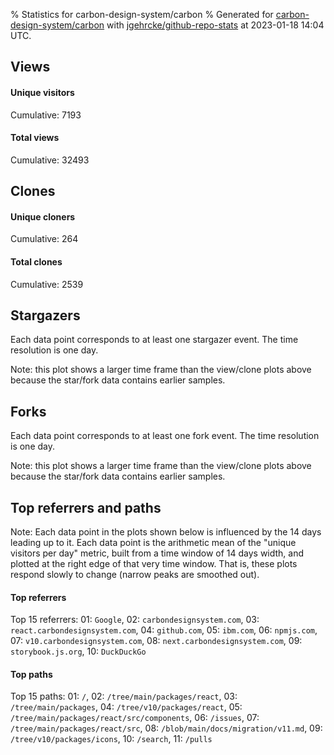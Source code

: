 % Statistics for carbon-design-system/carbon
% Generated for [carbon-design-system/carbon](https://github.com/carbon-design-system/carbon) with [jgehrcke/github-repo-stats](https://github.com/jgehrcke/github-repo-stats) at 2023-01-18 14:04 UTC.


## Views

#### Unique visitors
<div id="chart_views_unique" class="full-width-chart"></div>

Cumulative: 7193

#### Total views
<div id="chart_views_total" class="full-width-chart"></div>

Cumulative: 32493

<div class="pagebreak-for-print"> </div>

## Clones

#### Unique cloners
<div id="chart_clones_unique" class="full-width-chart"></div>

Cumulative: 264

#### Total clones
<div id="chart_clones_total" class="full-width-chart"></div>

Cumulative: 2539



<div class="pagebreak-for-print"> </div>



## Stargazers

Each data point corresponds to at least one stargazer event.
The time resolution is one day.

<div id="chart_stargazers" class="full-width-chart"></div>


Note: this plot shows a larger time frame than the view/clone plots above because the star/fork data contains earlier samples.



## Forks

Each data point corresponds to at least one fork event.
The time resolution is one day.

<div id="chart_forks" class="full-width-chart"></div>


Note: this plot shows a larger time frame than the view/clone plots above because the star/fork data contains earlier samples.



<div class="pagebreak-for-print"> </div>



## Top referrers and paths


Note: Each data point in the plots shown below is influenced by the 14 days
leading up to it. Each data point is the arithmetic mean of the "unique
visitors per day" metric, built from a time window of 14 days width, and
plotted at the right edge of that very time window. That is, these plots
respond slowly to change (narrow peaks are smoothed out).




#### Top referrers


<div id="chart_referrers_top_n_alltime" class="full-width-chart"></div>

Top 15 referrers: 01: `Google`, 02: `carbondesignsystem.com`, 03: `react.carbondesignsystem.com`, 04: `github.com`, 05: `ibm.com`, 06: `npmjs.com`, 07: `v10.carbondesignsystem.com`, 08: `next.carbondesignsystem.com`, 09: `storybook.js.org`, 10: `DuckDuckGo`





#### Top paths


<div id="chart_paths_top_n_alltime" class="full-width-chart"></div>

Top 15 paths: 01: `/`, 02: `/tree/main/packages/react`, 03: `/tree/main/packages`, 04: `/tree/v10/packages/react`, 05: `/tree/main/packages/react/src/components`, 06: `/issues`, 07: `/tree/main/packages/react/src`, 08: `/blob/main/docs/migration/v11.md`, 09: `/tree/v10/packages/icons`, 10: `/search`, 11: `/pulls`


<script type="text/javascript">
    vegaEmbed('#chart_views_unique', {"$schema": "https://vega.github.io/schema/vega-lite/v4.17.0.json", "config": {"arc": {"fill": "#1b1e23"}, "area": {"fill": "#1b1e23"}, "axisBottom": {"domainColor": "#a9b4c4", "gridColor": "#a9b4c4", "labelColor": "#1b1e23", "labelFont": "relative-mono-11-pitch-pro, Menlo, monospace", "tickColor": "#a9b4c4", "titleColor": "#1b1e23", "titleFont": "relative-mono-11-pitch-pro, Menlo, monospace"}, "axisLeft": {"domainColor": "#a9b4c4", "gridColor": "#a9b4c4", "labelColor": "#1b1e23", "labelFont": "relative-mono-11-pitch-pro, Menlo, monospace", "tickColor": "#a9b4c4", "titleColor": "#1b1e23", "titleFont": "relative-mono-11-pitch-pro, Menlo, monospace"}, "axisX": {"grid": false}, "axisY": {"grid": false, "labelBound": true}, "background": "#FFFFFF", "group": {"fill": "#FFFFFF"}, "header": {"fontWeight": 400, "labelFont": "relative-mono-11-pitch-pro, Menlo, monospace", "titleFont": "relative-mono-11-pitch-pro, Menlo, monospace"}, "legend": {"labelFont": "relative-mono-11-pitch-pro, Menlo, monospace", "symbolSize": 200, "symbolType": "circle", "titleFont": "relative-mono-11-pitch-pro, Menlo, monospace"}, "line": {"color": "#1b1e23", "stroke": "#1b1e23"}, "path": {"stroke": "#1b1e23"}, "point": {"color": "#1b1e23", "cursor": "pointer", "filled": true, "size": 20}, "range": {"category": ["#85a2f7", "#ea9755", "#7eb36a", "#f07071", "#bc85d9", "#e587b6", "#a9b4c4", "#d4c05e", "#64b9c4"]}, "style": {"bar": {"fill": "#1b1e23"}, "text": {"font": "relative-mono-11-pitch-pro, Menlo, monospace", "fontWeight": 400}}, "symbol": {"shape": "circle"}, "title": {"anchor": "start", "font": "relative-mono-11-pitch-pro, Menlo, monospace", "fontWeight": 400}, "trail": {"color": "#1b1e23", "stroke": "#1b1e23"}, "view": {"stroke": null}}, "data": {"name": "data-702241e573afe464e45b95d010df8ba0"}, "datasets": {"data-702241e573afe464e45b95d010df8ba0": [{"time": "2023-01-03T00:00:00+00:00", "views_total": 1091, "views_unique": 224}, {"time": "2023-01-04T00:00:00+00:00", "views_total": 2646, "views_unique": 541}, {"time": "2023-01-05T00:00:00+00:00", "views_total": 2683, "views_unique": 609}, {"time": "2023-01-06T00:00:00+00:00", "views_total": 2233, "views_unique": 481}, {"time": "2023-01-07T00:00:00+00:00", "views_total": 683, "views_unique": 163}, {"time": "2023-01-08T00:00:00+00:00", "views_total": 548, "views_unique": 137}, {"time": "2023-01-09T00:00:00+00:00", "views_total": 2855, "views_unique": 676}, {"time": "2023-01-10T00:00:00+00:00", "views_total": 3005, "views_unique": 694}, {"time": "2023-01-11T00:00:00+00:00", "views_total": 3182, "views_unique": 717}, {"time": "2023-01-12T00:00:00+00:00", "views_total": 2839, "views_unique": 639}, {"time": "2023-01-13T00:00:00+00:00", "views_total": 2456, "views_unique": 481}, {"time": "2023-01-14T00:00:00+00:00", "views_total": 842, "views_unique": 170}, {"time": "2023-01-15T00:00:00+00:00", "views_total": 696, "views_unique": 159}, {"time": "2023-01-16T00:00:00+00:00", "views_total": 2352, "views_unique": 536}, {"time": "2023-01-17T00:00:00+00:00", "views_total": 3147, "views_unique": 626}, {"time": "2023-01-18T00:00:00+00:00", "views_total": 1235, "views_unique": 340}]}, "encoding": {"tooltip": [{"field": "views_unique", "format": ".1f", "title": "views (u)", "type": "quantitative"}, {"field": "time", "format": "%B %e, %Y", "title": "date", "type": "temporal"}], "x": {"axis": {"labelAngle": 25}, "field": "time", "scale": {"domain": ["2023-01-03", "2023-01-18"]}, "timeUnit": "yearmonthdate", "title": "date", "type": "temporal"}, "y": {"axis": {"values": [1, 10, 50, 100, 500, 1000, 5000, 10000]}, "field": "views_unique", "scale": {"domain": [0, 788.7], "type": "symlog", "zero": true}, "title": "unique views per day", "type": "quantitative"}}, "height": 200, "mark": {"point": true, "type": "line"}, "padding": 10, "width": "container"}, {"actions": false, "renderer": "svg"}).catch(console.error);
vegaEmbed('#chart_views_total', {"$schema": "https://vega.github.io/schema/vega-lite/v4.17.0.json", "config": {"arc": {"fill": "#1b1e23"}, "area": {"fill": "#1b1e23"}, "axisBottom": {"domainColor": "#a9b4c4", "gridColor": "#a9b4c4", "labelColor": "#1b1e23", "labelFont": "relative-mono-11-pitch-pro, Menlo, monospace", "tickColor": "#a9b4c4", "titleColor": "#1b1e23", "titleFont": "relative-mono-11-pitch-pro, Menlo, monospace"}, "axisLeft": {"domainColor": "#a9b4c4", "gridColor": "#a9b4c4", "labelColor": "#1b1e23", "labelFont": "relative-mono-11-pitch-pro, Menlo, monospace", "tickColor": "#a9b4c4", "titleColor": "#1b1e23", "titleFont": "relative-mono-11-pitch-pro, Menlo, monospace"}, "axisX": {"grid": false}, "axisY": {"grid": false, "labelBound": true}, "background": "#FFFFFF", "group": {"fill": "#FFFFFF"}, "header": {"fontWeight": 400, "labelFont": "relative-mono-11-pitch-pro, Menlo, monospace", "titleFont": "relative-mono-11-pitch-pro, Menlo, monospace"}, "legend": {"labelFont": "relative-mono-11-pitch-pro, Menlo, monospace", "symbolSize": 200, "symbolType": "circle", "titleFont": "relative-mono-11-pitch-pro, Menlo, monospace"}, "line": {"color": "#1b1e23", "stroke": "#1b1e23"}, "path": {"stroke": "#1b1e23"}, "point": {"color": "#1b1e23", "cursor": "pointer", "filled": true, "size": 20}, "range": {"category": ["#85a2f7", "#ea9755", "#7eb36a", "#f07071", "#bc85d9", "#e587b6", "#a9b4c4", "#d4c05e", "#64b9c4"]}, "style": {"bar": {"fill": "#1b1e23"}, "text": {"font": "relative-mono-11-pitch-pro, Menlo, monospace", "fontWeight": 400}}, "symbol": {"shape": "circle"}, "title": {"anchor": "start", "font": "relative-mono-11-pitch-pro, Menlo, monospace", "fontWeight": 400}, "trail": {"color": "#1b1e23", "stroke": "#1b1e23"}, "view": {"stroke": null}}, "data": {"name": "data-702241e573afe464e45b95d010df8ba0"}, "datasets": {"data-702241e573afe464e45b95d010df8ba0": [{"time": "2023-01-03T00:00:00+00:00", "views_total": 1091, "views_unique": 224}, {"time": "2023-01-04T00:00:00+00:00", "views_total": 2646, "views_unique": 541}, {"time": "2023-01-05T00:00:00+00:00", "views_total": 2683, "views_unique": 609}, {"time": "2023-01-06T00:00:00+00:00", "views_total": 2233, "views_unique": 481}, {"time": "2023-01-07T00:00:00+00:00", "views_total": 683, "views_unique": 163}, {"time": "2023-01-08T00:00:00+00:00", "views_total": 548, "views_unique": 137}, {"time": "2023-01-09T00:00:00+00:00", "views_total": 2855, "views_unique": 676}, {"time": "2023-01-10T00:00:00+00:00", "views_total": 3005, "views_unique": 694}, {"time": "2023-01-11T00:00:00+00:00", "views_total": 3182, "views_unique": 717}, {"time": "2023-01-12T00:00:00+00:00", "views_total": 2839, "views_unique": 639}, {"time": "2023-01-13T00:00:00+00:00", "views_total": 2456, "views_unique": 481}, {"time": "2023-01-14T00:00:00+00:00", "views_total": 842, "views_unique": 170}, {"time": "2023-01-15T00:00:00+00:00", "views_total": 696, "views_unique": 159}, {"time": "2023-01-16T00:00:00+00:00", "views_total": 2352, "views_unique": 536}, {"time": "2023-01-17T00:00:00+00:00", "views_total": 3147, "views_unique": 626}, {"time": "2023-01-18T00:00:00+00:00", "views_total": 1235, "views_unique": 340}]}, "encoding": {"tooltip": [{"field": "views_total", "format": ".1f", "title": "views (t)", "type": "quantitative"}, {"field": "time", "format": "%B %e, %Y", "title": "date", "type": "temporal"}], "x": {"axis": {"labelAngle": 25}, "field": "time", "scale": {"domain": ["2023-01-03", "2023-01-18"]}, "timeUnit": "yearmonthdate", "title": "date", "type": "temporal"}, "y": {"axis": {"values": [1, 10, 50, 100, 500, 1000, 5000, 10000]}, "field": "views_total", "scale": {"domain": [0, 3500.2000000000003], "type": "symlog", "zero": true}, "title": "total views per day", "type": "quantitative"}}, "height": 200, "mark": {"point": true, "type": "line"}, "padding": 10, "width": "container"}, {"actions": false, "renderer": "svg"}).catch(console.error);
vegaEmbed('#chart_clones_unique', {"$schema": "https://vega.github.io/schema/vega-lite/v4.17.0.json", "config": {"arc": {"fill": "#1b1e23"}, "area": {"fill": "#1b1e23"}, "axisBottom": {"domainColor": "#a9b4c4", "gridColor": "#a9b4c4", "labelColor": "#1b1e23", "labelFont": "relative-mono-11-pitch-pro, Menlo, monospace", "tickColor": "#a9b4c4", "titleColor": "#1b1e23", "titleFont": "relative-mono-11-pitch-pro, Menlo, monospace"}, "axisLeft": {"domainColor": "#a9b4c4", "gridColor": "#a9b4c4", "labelColor": "#1b1e23", "labelFont": "relative-mono-11-pitch-pro, Menlo, monospace", "tickColor": "#a9b4c4", "titleColor": "#1b1e23", "titleFont": "relative-mono-11-pitch-pro, Menlo, monospace"}, "axisX": {"grid": false}, "axisY": {"grid": false, "labelBound": true}, "background": "#FFFFFF", "group": {"fill": "#FFFFFF"}, "header": {"fontWeight": 400, "labelFont": "relative-mono-11-pitch-pro, Menlo, monospace", "titleFont": "relative-mono-11-pitch-pro, Menlo, monospace"}, "legend": {"labelFont": "relative-mono-11-pitch-pro, Menlo, monospace", "symbolSize": 200, "symbolType": "circle", "titleFont": "relative-mono-11-pitch-pro, Menlo, monospace"}, "line": {"color": "#1b1e23", "stroke": "#1b1e23"}, "path": {"stroke": "#1b1e23"}, "point": {"color": "#1b1e23", "cursor": "pointer", "filled": true, "size": 20}, "range": {"category": ["#85a2f7", "#ea9755", "#7eb36a", "#f07071", "#bc85d9", "#e587b6", "#a9b4c4", "#d4c05e", "#64b9c4"]}, "style": {"bar": {"fill": "#1b1e23"}, "text": {"font": "relative-mono-11-pitch-pro, Menlo, monospace", "fontWeight": 400}}, "symbol": {"shape": "circle"}, "title": {"anchor": "start", "font": "relative-mono-11-pitch-pro, Menlo, monospace", "fontWeight": 400}, "trail": {"color": "#1b1e23", "stroke": "#1b1e23"}, "view": {"stroke": null}}, "data": {"name": "data-960769cb5d57d49c8e0635c6f7af9fa5"}, "datasets": {"data-960769cb5d57d49c8e0635c6f7af9fa5": [{"clones_total": 365, "clones_unique": 17, "time": "2023-01-03T00:00:00+00:00"}, {"clones_total": 277, "clones_unique": 28, "time": "2023-01-04T00:00:00+00:00"}, {"clones_total": 458, "clones_unique": 33, "time": "2023-01-05T00:00:00+00:00"}, {"clones_total": 177, "clones_unique": 22, "time": "2023-01-06T00:00:00+00:00"}, {"clones_total": 10, "clones_unique": 9, "time": "2023-01-07T00:00:00+00:00"}, {"clones_total": 16, "clones_unique": 10, "time": "2023-01-08T00:00:00+00:00"}, {"clones_total": 151, "clones_unique": 18, "time": "2023-01-09T00:00:00+00:00"}, {"clones_total": 291, "clones_unique": 20, "time": "2023-01-10T00:00:00+00:00"}, {"clones_total": 187, "clones_unique": 17, "time": "2023-01-11T00:00:00+00:00"}, {"clones_total": 131, "clones_unique": 20, "time": "2023-01-12T00:00:00+00:00"}, {"clones_total": 211, "clones_unique": 20, "time": "2023-01-13T00:00:00+00:00"}, {"clones_total": 8, "clones_unique": 6, "time": "2023-01-14T00:00:00+00:00"}, {"clones_total": 6, "clones_unique": 6, "time": "2023-01-15T00:00:00+00:00"}, {"clones_total": 58, "clones_unique": 13, "time": "2023-01-16T00:00:00+00:00"}, {"clones_total": 177, "clones_unique": 22, "time": "2023-01-17T00:00:00+00:00"}, {"clones_total": 16, "clones_unique": 3, "time": "2023-01-18T00:00:00+00:00"}]}, "encoding": {"tooltip": [{"field": "clones_unique", "format": ".1f", "title": "clones (u)", "type": "quantitative"}, {"field": "time", "format": "%B %e, %Y", "title": "date", "type": "temporal"}], "x": {"axis": {"labelAngle": 25}, "field": "time", "scale": {"domain": ["2023-01-03", "2023-01-18"]}, "timeUnit": "yearmonthdate", "title": "date", "type": "temporal"}, "y": {"axis": {}, "field": "clones_unique", "scale": {"domain": [0, 36.300000000000004], "type": "linear", "zero": true}, "title": "unique clones per day", "type": "quantitative"}}, "height": 200, "mark": {"point": true, "type": "line"}, "padding": 10, "width": "container"}, {"actions": false, "renderer": "svg"}).catch(console.error);
vegaEmbed('#chart_clones_total', {"$schema": "https://vega.github.io/schema/vega-lite/v4.17.0.json", "config": {"arc": {"fill": "#1b1e23"}, "area": {"fill": "#1b1e23"}, "axisBottom": {"domainColor": "#a9b4c4", "gridColor": "#a9b4c4", "labelColor": "#1b1e23", "labelFont": "relative-mono-11-pitch-pro, Menlo, monospace", "tickColor": "#a9b4c4", "titleColor": "#1b1e23", "titleFont": "relative-mono-11-pitch-pro, Menlo, monospace"}, "axisLeft": {"domainColor": "#a9b4c4", "gridColor": "#a9b4c4", "labelColor": "#1b1e23", "labelFont": "relative-mono-11-pitch-pro, Menlo, monospace", "tickColor": "#a9b4c4", "titleColor": "#1b1e23", "titleFont": "relative-mono-11-pitch-pro, Menlo, monospace"}, "axisX": {"grid": false}, "axisY": {"grid": false, "labelBound": true}, "background": "#FFFFFF", "group": {"fill": "#FFFFFF"}, "header": {"fontWeight": 400, "labelFont": "relative-mono-11-pitch-pro, Menlo, monospace", "titleFont": "relative-mono-11-pitch-pro, Menlo, monospace"}, "legend": {"labelFont": "relative-mono-11-pitch-pro, Menlo, monospace", "symbolSize": 200, "symbolType": "circle", "titleFont": "relative-mono-11-pitch-pro, Menlo, monospace"}, "line": {"color": "#1b1e23", "stroke": "#1b1e23"}, "path": {"stroke": "#1b1e23"}, "point": {"color": "#1b1e23", "cursor": "pointer", "filled": true, "size": 20}, "range": {"category": ["#85a2f7", "#ea9755", "#7eb36a", "#f07071", "#bc85d9", "#e587b6", "#a9b4c4", "#d4c05e", "#64b9c4"]}, "style": {"bar": {"fill": "#1b1e23"}, "text": {"font": "relative-mono-11-pitch-pro, Menlo, monospace", "fontWeight": 400}}, "symbol": {"shape": "circle"}, "title": {"anchor": "start", "font": "relative-mono-11-pitch-pro, Menlo, monospace", "fontWeight": 400}, "trail": {"color": "#1b1e23", "stroke": "#1b1e23"}, "view": {"stroke": null}}, "data": {"name": "data-960769cb5d57d49c8e0635c6f7af9fa5"}, "datasets": {"data-960769cb5d57d49c8e0635c6f7af9fa5": [{"clones_total": 365, "clones_unique": 17, "time": "2023-01-03T00:00:00+00:00"}, {"clones_total": 277, "clones_unique": 28, "time": "2023-01-04T00:00:00+00:00"}, {"clones_total": 458, "clones_unique": 33, "time": "2023-01-05T00:00:00+00:00"}, {"clones_total": 177, "clones_unique": 22, "time": "2023-01-06T00:00:00+00:00"}, {"clones_total": 10, "clones_unique": 9, "time": "2023-01-07T00:00:00+00:00"}, {"clones_total": 16, "clones_unique": 10, "time": "2023-01-08T00:00:00+00:00"}, {"clones_total": 151, "clones_unique": 18, "time": "2023-01-09T00:00:00+00:00"}, {"clones_total": 291, "clones_unique": 20, "time": "2023-01-10T00:00:00+00:00"}, {"clones_total": 187, "clones_unique": 17, "time": "2023-01-11T00:00:00+00:00"}, {"clones_total": 131, "clones_unique": 20, "time": "2023-01-12T00:00:00+00:00"}, {"clones_total": 211, "clones_unique": 20, "time": "2023-01-13T00:00:00+00:00"}, {"clones_total": 8, "clones_unique": 6, "time": "2023-01-14T00:00:00+00:00"}, {"clones_total": 6, "clones_unique": 6, "time": "2023-01-15T00:00:00+00:00"}, {"clones_total": 58, "clones_unique": 13, "time": "2023-01-16T00:00:00+00:00"}, {"clones_total": 177, "clones_unique": 22, "time": "2023-01-17T00:00:00+00:00"}, {"clones_total": 16, "clones_unique": 3, "time": "2023-01-18T00:00:00+00:00"}]}, "encoding": {"tooltip": [{"field": "clones_total", "format": ".1f", "title": "clones (t)", "type": "quantitative"}, {"field": "time", "format": "%B %e, %Y", "title": "date", "type": "temporal"}], "x": {"axis": {"labelAngle": 25}, "field": "time", "scale": {"domain": ["2023-01-03", "2023-01-18"]}, "timeUnit": "yearmonthdate", "title": "date", "type": "temporal"}, "y": {"axis": {"values": [1, 10, 50, 100, 500, 1000, 5000, 10000]}, "field": "clones_total", "scale": {"domain": [0, 503.80000000000007], "type": "symlog", "zero": true}, "title": "total clones per day", "type": "quantitative"}}, "height": 200, "mark": {"point": true, "type": "line"}, "padding": 10, "width": "container"}, {"actions": false, "renderer": "svg"}).catch(console.error);
vegaEmbed('#chart_stargazers', {"$schema": "https://vega.github.io/schema/vega-lite/v4.17.0.json", "config": {"arc": {"fill": "#1b1e23"}, "area": {"fill": "#1b1e23"}, "axisBottom": {"domainColor": "#a9b4c4", "gridColor": "#a9b4c4", "labelColor": "#1b1e23", "labelFont": "relative-mono-11-pitch-pro, Menlo, monospace", "tickColor": "#a9b4c4", "titleColor": "#1b1e23", "titleFont": "relative-mono-11-pitch-pro, Menlo, monospace"}, "axisLeft": {"domainColor": "#a9b4c4", "gridColor": "#a9b4c4", "labelColor": "#1b1e23", "labelFont": "relative-mono-11-pitch-pro, Menlo, monospace", "tickColor": "#a9b4c4", "titleColor": "#1b1e23", "titleFont": "relative-mono-11-pitch-pro, Menlo, monospace"}, "axisX": {"grid": false}, "axisY": {"grid": false}, "background": "#FFFFFF", "group": {"fill": "#FFFFFF"}, "header": {"fontWeight": 400, "labelFont": "relative-mono-11-pitch-pro, Menlo, monospace", "titleFont": "relative-mono-11-pitch-pro, Menlo, monospace"}, "legend": {"labelFont": "relative-mono-11-pitch-pro, Menlo, monospace", "symbolSize": 200, "symbolType": "circle", "titleFont": "relative-mono-11-pitch-pro, Menlo, monospace"}, "line": {"color": "#1b1e23", "stroke": "#1b1e23"}, "path": {"stroke": "#1b1e23"}, "point": {"color": "#1b1e23", "cursor": "pointer", "filled": true, "size": 50}, "range": {"category": ["#85a2f7", "#ea9755", "#7eb36a", "#f07071", "#bc85d9", "#e587b6", "#a9b4c4", "#d4c05e", "#64b9c4"]}, "style": {"bar": {"fill": "#1b1e23"}, "text": {"font": "relative-mono-11-pitch-pro, Menlo, monospace", "fontWeight": 400}}, "symbol": {"shape": "circle"}, "title": {"anchor": "start", "font": "relative-mono-11-pitch-pro, Menlo, monospace", "fontWeight": 400}, "trail": {"color": "#1b1e23", "stroke": "#1b1e23"}, "view": {"stroke": null}}, "data": {"name": "data-dc2fa7cb663fb6142ca52088a404f205"}, "datasets": {"data-dc2fa7cb663fb6142ca52088a404f205": [{"stars_cumulative": 107, "time": "2017-03-13T00:00:00+00:00"}, {"stars_cumulative": 200, "time": "2017-04-03T08:00:00+00:00"}, {"stars_cumulative": 219, "time": "2017-04-24T16:00:00+00:00"}, {"stars_cumulative": 247, "time": "2017-05-16T00:00:00+00:00"}, {"stars_cumulative": 282, "time": "2017-06-06T08:00:00+00:00"}, {"stars_cumulative": 312, "time": "2017-06-27T16:00:00+00:00"}, {"stars_cumulative": 331, "time": "2017-07-19T00:00:00+00:00"}, {"stars_cumulative": 349, "time": "2017-08-09T08:00:00+00:00"}, {"stars_cumulative": 367, "time": "2017-08-30T16:00:00+00:00"}, {"stars_cumulative": 396, "time": "2017-09-21T00:00:00+00:00"}, {"stars_cumulative": 416, "time": "2017-10-12T08:00:00+00:00"}, {"stars_cumulative": 451, "time": "2017-11-02T16:00:00+00:00"}, {"stars_cumulative": 486, "time": "2017-11-24T00:00:00+00:00"}, {"stars_cumulative": 512, "time": "2017-12-15T08:00:00+00:00"}, {"stars_cumulative": 569, "time": "2018-01-05T16:00:00+00:00"}, {"stars_cumulative": 609, "time": "2018-01-27T00:00:00+00:00"}, {"stars_cumulative": 656, "time": "2018-02-17T08:00:00+00:00"}, {"stars_cumulative": 683, "time": "2018-03-10T16:00:00+00:00"}, {"stars_cumulative": 715, "time": "2018-04-01T00:00:00+00:00"}, {"stars_cumulative": 744, "time": "2018-04-22T08:00:00+00:00"}, {"stars_cumulative": 777, "time": "2018-05-13T16:00:00+00:00"}, {"stars_cumulative": 796, "time": "2018-06-04T00:00:00+00:00"}, {"stars_cumulative": 828, "time": "2018-06-25T08:00:00+00:00"}, {"stars_cumulative": 844, "time": "2018-07-16T16:00:00+00:00"}, {"stars_cumulative": 868, "time": "2018-08-07T00:00:00+00:00"}, {"stars_cumulative": 895, "time": "2018-08-28T08:00:00+00:00"}, {"stars_cumulative": 919, "time": "2018-09-18T16:00:00+00:00"}, {"stars_cumulative": 951, "time": "2018-10-10T00:00:00+00:00"}, {"stars_cumulative": 989, "time": "2018-10-31T08:00:00+00:00"}, {"stars_cumulative": 1004, "time": "2018-11-21T16:00:00+00:00"}, {"stars_cumulative": 1030, "time": "2018-12-13T00:00:00+00:00"}, {"stars_cumulative": 1068, "time": "2019-01-03T08:00:00+00:00"}, {"stars_cumulative": 1098, "time": "2019-01-24T16:00:00+00:00"}, {"stars_cumulative": 1153, "time": "2019-02-15T00:00:00+00:00"}, {"stars_cumulative": 1183, "time": "2019-03-08T08:00:00+00:00"}, {"stars_cumulative": 1211, "time": "2019-03-29T16:00:00+00:00"}, {"stars_cumulative": 1240, "time": "2019-04-20T00:00:00+00:00"}, {"stars_cumulative": 1322, "time": "2019-05-11T08:00:00+00:00"}, {"stars_cumulative": 1408, "time": "2019-06-01T16:00:00+00:00"}, {"stars_cumulative": 1518, "time": "2019-06-23T00:00:00+00:00"}, {"stars_cumulative": 1583, "time": "2019-07-14T08:00:00+00:00"}, {"stars_cumulative": 1636, "time": "2019-08-04T16:00:00+00:00"}, {"stars_cumulative": 1705, "time": "2019-08-26T00:00:00+00:00"}, {"stars_cumulative": 1993, "time": "2019-09-16T08:00:00+00:00"}, {"stars_cumulative": 2085, "time": "2019-10-07T16:00:00+00:00"}, {"stars_cumulative": 2182, "time": "2019-10-29T00:00:00+00:00"}, {"stars_cumulative": 2271, "time": "2019-11-19T08:00:00+00:00"}, {"stars_cumulative": 2325, "time": "2019-12-10T16:00:00+00:00"}, {"stars_cumulative": 2403, "time": "2020-01-01T00:00:00+00:00"}, {"stars_cumulative": 2473, "time": "2020-01-22T08:00:00+00:00"}, {"stars_cumulative": 2568, "time": "2020-02-12T16:00:00+00:00"}, {"stars_cumulative": 2655, "time": "2020-03-05T00:00:00+00:00"}, {"stars_cumulative": 2743, "time": "2020-03-26T08:00:00+00:00"}, {"stars_cumulative": 2840, "time": "2020-04-16T16:00:00+00:00"}, {"stars_cumulative": 2927, "time": "2020-05-08T00:00:00+00:00"}, {"stars_cumulative": 3007, "time": "2020-05-29T08:00:00+00:00"}, {"stars_cumulative": 3075, "time": "2020-06-19T16:00:00+00:00"}, {"stars_cumulative": 3140, "time": "2020-07-11T00:00:00+00:00"}, {"stars_cumulative": 3211, "time": "2020-08-01T08:00:00+00:00"}, {"stars_cumulative": 3326, "time": "2020-08-22T16:00:00+00:00"}, {"stars_cumulative": 3402, "time": "2020-09-13T00:00:00+00:00"}, {"stars_cumulative": 3467, "time": "2020-10-04T08:00:00+00:00"}, {"stars_cumulative": 3535, "time": "2020-10-25T16:00:00+00:00"}, {"stars_cumulative": 3628, "time": "2020-11-16T00:00:00+00:00"}, {"stars_cumulative": 3684, "time": "2020-12-07T08:00:00+00:00"}, {"stars_cumulative": 3737, "time": "2020-12-28T16:00:00+00:00"}, {"stars_cumulative": 3819, "time": "2021-01-19T00:00:00+00:00"}, {"stars_cumulative": 3888, "time": "2021-02-09T08:00:00+00:00"}, {"stars_cumulative": 3975, "time": "2021-03-02T16:00:00+00:00"}, {"stars_cumulative": 4061, "time": "2021-03-24T00:00:00+00:00"}, {"stars_cumulative": 4118, "time": "2021-04-14T08:00:00+00:00"}, {"stars_cumulative": 4192, "time": "2021-05-05T16:00:00+00:00"}, {"stars_cumulative": 4279, "time": "2021-05-27T00:00:00+00:00"}, {"stars_cumulative": 4339, "time": "2021-06-17T08:00:00+00:00"}, {"stars_cumulative": 4397, "time": "2021-07-08T16:00:00+00:00"}, {"stars_cumulative": 4453, "time": "2021-07-30T00:00:00+00:00"}, {"stars_cumulative": 4593, "time": "2021-08-20T08:00:00+00:00"}, {"stars_cumulative": 4639, "time": "2021-09-10T16:00:00+00:00"}, {"stars_cumulative": 4690, "time": "2021-10-02T00:00:00+00:00"}, {"stars_cumulative": 4824, "time": "2021-10-23T08:00:00+00:00"}, {"stars_cumulative": 4886, "time": "2021-11-13T16:00:00+00:00"}, {"stars_cumulative": 4944, "time": "2021-12-05T00:00:00+00:00"}, {"stars_cumulative": 5006, "time": "2021-12-26T08:00:00+00:00"}, {"stars_cumulative": 5086, "time": "2022-01-16T16:00:00+00:00"}, {"stars_cumulative": 5146, "time": "2022-02-07T00:00:00+00:00"}, {"stars_cumulative": 5216, "time": "2022-02-28T08:00:00+00:00"}, {"stars_cumulative": 5292, "time": "2022-03-21T16:00:00+00:00"}, {"stars_cumulative": 5358, "time": "2022-04-12T00:00:00+00:00"}, {"stars_cumulative": 5469, "time": "2022-05-03T08:00:00+00:00"}, {"stars_cumulative": 5516, "time": "2022-05-24T16:00:00+00:00"}, {"stars_cumulative": 5563, "time": "2022-06-15T00:00:00+00:00"}, {"stars_cumulative": 5662, "time": "2022-07-06T08:00:00+00:00"}, {"stars_cumulative": 5715, "time": "2022-07-27T16:00:00+00:00"}, {"stars_cumulative": 5779, "time": "2022-08-18T00:00:00+00:00"}, {"stars_cumulative": 5891, "time": "2022-09-08T08:00:00+00:00"}, {"stars_cumulative": 5999, "time": "2022-09-29T16:00:00+00:00"}, {"stars_cumulative": 6060, "time": "2022-10-21T00:00:00+00:00"}, {"stars_cumulative": 6099, "time": "2022-11-11T08:00:00+00:00"}, {"stars_cumulative": 6194, "time": "2022-12-02T16:00:00+00:00"}, {"stars_cumulative": 6241, "time": "2022-12-24T00:00:00+00:00"}, {"stars_cumulative": 6247, "time": "2023-01-14T08:00:00+00:00"}]}, "encoding": {"tooltip": [{"field": "stars_cumulative", "format": "d", "title": "stars", "type": "quantitative"}, {"field": "time", "format": "%B %e, %Y", "title": "date", "type": "temporal"}], "x": {"axis": {"labelAngle": 25}, "field": "time", "scale": {"domain": ["2017-03-13", "2023-01-18"]}, "timeUnit": "yearmonthdate", "title": "date", "type": "temporal"}, "y": {"field": "stars_cumulative", "scale": {"domain": [0, 6871.700000000001], "zero": true}, "title": "stargazer count (cumulative)", "type": "quantitative"}}, "height": 300, "mark": {"point": true, "type": "line"}, "padding": 10, "width": "container"}, {"actions": false, "renderer": "svg"}).catch(console.error);
vegaEmbed('#chart_forks', {"$schema": "https://vega.github.io/schema/vega-lite/v4.17.0.json", "config": {"arc": {"fill": "#1b1e23"}, "area": {"fill": "#1b1e23"}, "axisBottom": {"domainColor": "#a9b4c4", "gridColor": "#a9b4c4", "labelColor": "#1b1e23", "labelFont": "relative-mono-11-pitch-pro, Menlo, monospace", "tickColor": "#a9b4c4", "titleColor": "#1b1e23", "titleFont": "relative-mono-11-pitch-pro, Menlo, monospace"}, "axisLeft": {"domainColor": "#a9b4c4", "gridColor": "#a9b4c4", "labelColor": "#1b1e23", "labelFont": "relative-mono-11-pitch-pro, Menlo, monospace", "tickColor": "#a9b4c4", "titleColor": "#1b1e23", "titleFont": "relative-mono-11-pitch-pro, Menlo, monospace"}, "axisX": {"grid": false}, "axisY": {"grid": false}, "background": "#FFFFFF", "group": {"fill": "#FFFFFF"}, "header": {"fontWeight": 400, "labelFont": "relative-mono-11-pitch-pro, Menlo, monospace", "titleFont": "relative-mono-11-pitch-pro, Menlo, monospace"}, "legend": {"labelFont": "relative-mono-11-pitch-pro, Menlo, monospace", "symbolSize": 200, "symbolType": "circle", "titleFont": "relative-mono-11-pitch-pro, Menlo, monospace"}, "line": {"color": "#1b1e23", "stroke": "#1b1e23"}, "path": {"stroke": "#1b1e23"}, "point": {"color": "#1b1e23", "cursor": "pointer", "filled": true, "size": 50}, "range": {"category": ["#85a2f7", "#ea9755", "#7eb36a", "#f07071", "#bc85d9", "#e587b6", "#a9b4c4", "#d4c05e", "#64b9c4"]}, "style": {"bar": {"fill": "#1b1e23"}, "text": {"font": "relative-mono-11-pitch-pro, Menlo, monospace", "fontWeight": 400}}, "symbol": {"shape": "circle"}, "title": {"anchor": "start", "font": "relative-mono-11-pitch-pro, Menlo, monospace", "fontWeight": 400}, "trail": {"color": "#1b1e23", "stroke": "#1b1e23"}, "view": {"stroke": null}}, "data": {"name": "data-da9a2e2abdfb0cda47a78c9da3bf22dd"}, "datasets": {"data-da9a2e2abdfb0cda47a78c9da3bf22dd": [{"forks_cumulative": 10, "time": "2017-03-30T00:00:00+00:00"}, {"forks_cumulative": 14, "time": "2017-04-20T04:00:00+00:00"}, {"forks_cumulative": 18, "time": "2017-05-11T08:00:00+00:00"}, {"forks_cumulative": 23, "time": "2017-06-01T12:00:00+00:00"}, {"forks_cumulative": 27, "time": "2017-06-22T16:00:00+00:00"}, {"forks_cumulative": 32, "time": "2017-07-13T20:00:00+00:00"}, {"forks_cumulative": 38, "time": "2017-08-04T00:00:00+00:00"}, {"forks_cumulative": 40, "time": "2017-08-25T04:00:00+00:00"}, {"forks_cumulative": 48, "time": "2017-09-15T08:00:00+00:00"}, {"forks_cumulative": 52, "time": "2017-10-06T12:00:00+00:00"}, {"forks_cumulative": 59, "time": "2017-10-27T16:00:00+00:00"}, {"forks_cumulative": 64, "time": "2017-11-17T20:00:00+00:00"}, {"forks_cumulative": 70, "time": "2017-12-09T00:00:00+00:00"}, {"forks_cumulative": 73, "time": "2017-12-30T04:00:00+00:00"}, {"forks_cumulative": 77, "time": "2018-01-20T08:00:00+00:00"}, {"forks_cumulative": 83, "time": "2018-02-10T12:00:00+00:00"}, {"forks_cumulative": 88, "time": "2018-03-03T16:00:00+00:00"}, {"forks_cumulative": 102, "time": "2018-03-24T20:00:00+00:00"}, {"forks_cumulative": 110, "time": "2018-04-15T00:00:00+00:00"}, {"forks_cumulative": 121, "time": "2018-05-06T04:00:00+00:00"}, {"forks_cumulative": 130, "time": "2018-05-27T08:00:00+00:00"}, {"forks_cumulative": 140, "time": "2018-06-17T12:00:00+00:00"}, {"forks_cumulative": 144, "time": "2018-07-08T16:00:00+00:00"}, {"forks_cumulative": 151, "time": "2018-07-29T20:00:00+00:00"}, {"forks_cumulative": 156, "time": "2018-08-20T00:00:00+00:00"}, {"forks_cumulative": 158, "time": "2018-09-10T04:00:00+00:00"}, {"forks_cumulative": 164, "time": "2018-10-01T08:00:00+00:00"}, {"forks_cumulative": 172, "time": "2018-10-22T12:00:00+00:00"}, {"forks_cumulative": 179, "time": "2018-11-12T16:00:00+00:00"}, {"forks_cumulative": 184, "time": "2018-12-03T20:00:00+00:00"}, {"forks_cumulative": 188, "time": "2018-12-25T00:00:00+00:00"}, {"forks_cumulative": 192, "time": "2019-01-15T04:00:00+00:00"}, {"forks_cumulative": 200, "time": "2019-02-05T08:00:00+00:00"}, {"forks_cumulative": 204, "time": "2019-02-26T12:00:00+00:00"}, {"forks_cumulative": 209, "time": "2019-03-19T16:00:00+00:00"}, {"forks_cumulative": 214, "time": "2019-04-09T20:00:00+00:00"}, {"forks_cumulative": 226, "time": "2019-05-01T00:00:00+00:00"}, {"forks_cumulative": 237, "time": "2019-05-22T04:00:00+00:00"}, {"forks_cumulative": 251, "time": "2019-06-12T08:00:00+00:00"}, {"forks_cumulative": 262, "time": "2019-07-03T12:00:00+00:00"}, {"forks_cumulative": 285, "time": "2019-07-24T16:00:00+00:00"}, {"forks_cumulative": 303, "time": "2019-08-14T20:00:00+00:00"}, {"forks_cumulative": 321, "time": "2019-09-05T00:00:00+00:00"}, {"forks_cumulative": 355, "time": "2019-09-26T04:00:00+00:00"}, {"forks_cumulative": 384, "time": "2019-10-17T08:00:00+00:00"}, {"forks_cumulative": 403, "time": "2019-11-07T12:00:00+00:00"}, {"forks_cumulative": 432, "time": "2019-11-28T16:00:00+00:00"}, {"forks_cumulative": 446, "time": "2019-12-19T20:00:00+00:00"}, {"forks_cumulative": 469, "time": "2020-01-10T00:00:00+00:00"}, {"forks_cumulative": 496, "time": "2020-01-31T04:00:00+00:00"}, {"forks_cumulative": 523, "time": "2020-02-21T08:00:00+00:00"}, {"forks_cumulative": 541, "time": "2020-03-13T12:00:00+00:00"}, {"forks_cumulative": 563, "time": "2020-04-03T16:00:00+00:00"}, {"forks_cumulative": 582, "time": "2020-04-24T20:00:00+00:00"}, {"forks_cumulative": 598, "time": "2020-05-16T00:00:00+00:00"}, {"forks_cumulative": 618, "time": "2020-06-06T04:00:00+00:00"}, {"forks_cumulative": 639, "time": "2020-06-27T08:00:00+00:00"}, {"forks_cumulative": 657, "time": "2020-07-18T12:00:00+00:00"}, {"forks_cumulative": 673, "time": "2020-08-08T16:00:00+00:00"}, {"forks_cumulative": 693, "time": "2020-08-29T20:00:00+00:00"}, {"forks_cumulative": 716, "time": "2020-09-20T00:00:00+00:00"}, {"forks_cumulative": 741, "time": "2020-10-11T04:00:00+00:00"}, {"forks_cumulative": 760, "time": "2020-11-01T08:00:00+00:00"}, {"forks_cumulative": 783, "time": "2020-11-22T12:00:00+00:00"}, {"forks_cumulative": 795, "time": "2020-12-13T16:00:00+00:00"}, {"forks_cumulative": 810, "time": "2021-01-03T20:00:00+00:00"}, {"forks_cumulative": 825, "time": "2021-01-25T00:00:00+00:00"}, {"forks_cumulative": 841, "time": "2021-02-15T04:00:00+00:00"}, {"forks_cumulative": 860, "time": "2021-03-08T08:00:00+00:00"}, {"forks_cumulative": 875, "time": "2021-03-29T12:00:00+00:00"}, {"forks_cumulative": 902, "time": "2021-04-19T16:00:00+00:00"}, {"forks_cumulative": 918, "time": "2021-05-10T20:00:00+00:00"}, {"forks_cumulative": 947, "time": "2021-06-01T00:00:00+00:00"}, {"forks_cumulative": 968, "time": "2021-06-22T04:00:00+00:00"}, {"forks_cumulative": 984, "time": "2021-07-13T08:00:00+00:00"}, {"forks_cumulative": 1008, "time": "2021-08-03T12:00:00+00:00"}, {"forks_cumulative": 1037, "time": "2021-08-24T16:00:00+00:00"}, {"forks_cumulative": 1053, "time": "2021-09-14T20:00:00+00:00"}, {"forks_cumulative": 1068, "time": "2021-10-06T00:00:00+00:00"}, {"forks_cumulative": 1091, "time": "2021-10-27T04:00:00+00:00"}, {"forks_cumulative": 1107, "time": "2021-11-17T08:00:00+00:00"}, {"forks_cumulative": 1118, "time": "2021-12-08T12:00:00+00:00"}, {"forks_cumulative": 1138, "time": "2021-12-29T16:00:00+00:00"}, {"forks_cumulative": 1163, "time": "2022-01-19T20:00:00+00:00"}, {"forks_cumulative": 1180, "time": "2022-02-10T00:00:00+00:00"}, {"forks_cumulative": 1198, "time": "2022-03-03T04:00:00+00:00"}, {"forks_cumulative": 1216, "time": "2022-03-24T08:00:00+00:00"}, {"forks_cumulative": 1238, "time": "2022-04-14T12:00:00+00:00"}, {"forks_cumulative": 1254, "time": "2022-05-05T16:00:00+00:00"}, {"forks_cumulative": 1266, "time": "2022-05-26T20:00:00+00:00"}, {"forks_cumulative": 1284, "time": "2022-06-17T00:00:00+00:00"}, {"forks_cumulative": 1301, "time": "2022-07-08T04:00:00+00:00"}, {"forks_cumulative": 1325, "time": "2022-07-29T08:00:00+00:00"}, {"forks_cumulative": 1348, "time": "2022-08-19T12:00:00+00:00"}, {"forks_cumulative": 1362, "time": "2022-09-09T16:00:00+00:00"}, {"forks_cumulative": 1395, "time": "2022-09-30T20:00:00+00:00"}, {"forks_cumulative": 1414, "time": "2022-10-22T00:00:00+00:00"}, {"forks_cumulative": 1436, "time": "2022-11-12T04:00:00+00:00"}, {"forks_cumulative": 1453, "time": "2022-12-03T08:00:00+00:00"}, {"forks_cumulative": 1464, "time": "2022-12-24T12:00:00+00:00"}, {"forks_cumulative": 1466, "time": "2023-01-14T16:00:00+00:00"}]}, "encoding": {"tooltip": [{"field": "forks_cumulative", "format": "d", "title": "forks", "type": "quantitative"}, {"field": "time", "format": "%B %e, %Y", "title": "date", "type": "temporal"}], "x": {"axis": {"labelAngle": 25}, "field": "time", "scale": {"domain": ["2017-03-13", "2023-01-18"]}, "timeUnit": "yearmonthdate", "title": "date", "type": "temporal"}, "y": {"field": "forks_cumulative", "scale": {"domain": [0, 1612.6000000000001], "zero": true}, "title": "fork count (cumulative)", "type": "quantitative"}}, "height": 300, "mark": {"point": true, "type": "line"}, "padding": 10, "width": "container"}, {"actions": false, "renderer": "svg"}).catch(console.error);
vegaEmbed('#chart_referrers_top_n_alltime', {"$schema": "https://vega.github.io/schema/vega-lite/v4.17.0.json", "config": {"arc": {"fill": "#1b1e23"}, "area": {"fill": "#1b1e23"}, "axisBottom": {"domainColor": "#a9b4c4", "gridColor": "#a9b4c4", "labelColor": "#1b1e23", "labelFont": "relative-mono-11-pitch-pro, Menlo, monospace", "tickColor": "#a9b4c4", "titleColor": "#1b1e23", "titleFont": "relative-mono-11-pitch-pro, Menlo, monospace"}, "axisLeft": {"domainColor": "#a9b4c4", "gridColor": "#a9b4c4", "labelColor": "#1b1e23", "labelFont": "relative-mono-11-pitch-pro, Menlo, monospace", "tickColor": "#a9b4c4", "titleColor": "#1b1e23", "titleFont": "relative-mono-11-pitch-pro, Menlo, monospace"}, "axisX": {"grid": false}, "axisY": {"grid": false}, "background": "#FFFFFF", "group": {"fill": "#FFFFFF"}, "header": {"fontWeight": 400, "labelFont": "relative-mono-11-pitch-pro, Menlo, monospace", "titleFont": "relative-mono-11-pitch-pro, Menlo, monospace"}, "legend": {"labelFont": "relative-mono-11-pitch-pro, Menlo, monospace", "symbolSize": 200, "symbolType": "circle", "titleFont": "relative-mono-11-pitch-pro, Menlo, monospace"}, "line": {"color": "#1b1e23", "stroke": "#1b1e23"}, "path": {"stroke": "#1b1e23"}, "point": {"color": "#1b1e23", "cursor": "pointer", "filled": true, "size": 30}, "range": {"category": ["#85a2f7", "#ea9755", "#7eb36a", "#f07071", "#bc85d9", "#e587b6", "#a9b4c4", "#d4c05e", "#64b9c4"]}, "style": {"bar": {"fill": "#1b1e23"}, "text": {"font": "relative-mono-11-pitch-pro, Menlo, monospace", "fontWeight": 400}}, "symbol": {"shape": "circle"}, "title": {"anchor": "start", "font": "relative-mono-11-pitch-pro, Menlo, monospace", "fontWeight": 400}, "trail": {"color": "#1b1e23", "stroke": "#1b1e23"}, "view": {"stroke": null}}, "data": {"name": "data-24a51a90eaae0064525de92bcac22eba"}, "datasets": {"data-24a51a90eaae0064525de92bcac22eba": [{"referrer": "Google", "time": "2023-01-17T00:00:00+00:00", "views_unique": 2132, "views_unique_norm": 152.28571428571428}, {"referrer": "Google", "time": "2023-01-18T00:00:00+00:00", "views_unique": 2184, "views_unique_norm": 156.0}, {"referrer": "carbondesignsystem.com", "time": "2023-01-17T00:00:00+00:00", "views_unique": 927, "views_unique_norm": 66.21428571428571}, {"referrer": "carbondesignsystem.com", "time": "2023-01-18T00:00:00+00:00", "views_unique": 940, "views_unique_norm": 67.14285714285714}, {"referrer": "react.carbondesignsystem.com", "time": "2023-01-17T00:00:00+00:00", "views_unique": 284, "views_unique_norm": 20.285714285714285}, {"referrer": "react.carbondesignsystem.com", "time": "2023-01-18T00:00:00+00:00", "views_unique": 297, "views_unique_norm": 21.214285714285715}, {"referrer": "github.com", "time": "2023-01-17T00:00:00+00:00", "views_unique": 255, "views_unique_norm": 18.214285714285715}, {"referrer": "github.com", "time": "2023-01-18T00:00:00+00:00", "views_unique": 253, "views_unique_norm": 18.071428571428573}, {"referrer": "ibm.com", "time": "2023-01-17T00:00:00+00:00", "views_unique": 76, "views_unique_norm": 5.428571428571429}, {"referrer": "ibm.com", "time": "2023-01-18T00:00:00+00:00", "views_unique": 78, "views_unique_norm": 5.571428571428571}, {"referrer": "npmjs.com", "time": "2023-01-17T00:00:00+00:00", "views_unique": 44, "views_unique_norm": 3.142857142857143}, {"referrer": "npmjs.com", "time": "2023-01-18T00:00:00+00:00", "views_unique": 41, "views_unique_norm": 2.9285714285714284}, {"referrer": "v10.carbondesignsystem.com", "time": "2023-01-17T00:00:00+00:00", "views_unique": 39, "views_unique_norm": 2.7857142857142856}, {"referrer": "v10.carbondesignsystem.com", "time": "2023-01-18T00:00:00+00:00", "views_unique": 36, "views_unique_norm": 2.5714285714285716}]}, "encoding": {"color": {"field": "referrer", "legend": {"direction": "vertical", "orient": "top", "title": "Legend:"}, "sort": {"field": "order"}, "type": "nominal"}, "tooltip": [{"field": "referrer", "type": "nominal"}, {"field": "views_unique_norm", "format": ".2f", "title": "views (14d mean)", "type": "quantitative"}, {"field": "time", "format": "%B %e, %Y", "title": "date", "type": "temporal"}], "x": {"axis": {"labelAngle": 25}, "field": "time", "scale": {"domain": ["2023-01-03", "2023-01-18"]}, "timeUnit": "yearmonthdate", "title": "date", "type": "temporal"}, "y": {"field": "views_unique_norm", "scale": {"domain": [0, 171.60000000000002], "type": "symlog", "zero": true}, "title": "unique visitors per day (mean from last 14 days)", "type": "quantitative"}}, "height": 300, "mark": {"point": true, "type": "line"}, "padding": 10, "width": "container"}, {"actions": false, "renderer": "svg"}).catch(console.error);
vegaEmbed('#chart_paths_top_n_alltime', {"$schema": "https://vega.github.io/schema/vega-lite/v4.17.0.json", "config": {"arc": {"fill": "#1b1e23"}, "area": {"fill": "#1b1e23"}, "axisBottom": {"domainColor": "#a9b4c4", "gridColor": "#a9b4c4", "labelColor": "#1b1e23", "labelFont": "relative-mono-11-pitch-pro, Menlo, monospace", "tickColor": "#a9b4c4", "titleColor": "#1b1e23", "titleFont": "relative-mono-11-pitch-pro, Menlo, monospace"}, "axisLeft": {"domainColor": "#a9b4c4", "gridColor": "#a9b4c4", "labelColor": "#1b1e23", "labelFont": "relative-mono-11-pitch-pro, Menlo, monospace", "tickColor": "#a9b4c4", "titleColor": "#1b1e23", "titleFont": "relative-mono-11-pitch-pro, Menlo, monospace"}, "axisX": {"grid": false}, "axisY": {"grid": false}, "background": "#FFFFFF", "group": {"fill": "#FFFFFF"}, "header": {"fontWeight": 400, "labelFont": "relative-mono-11-pitch-pro, Menlo, monospace", "titleFont": "relative-mono-11-pitch-pro, Menlo, monospace"}, "legend": {"labelFont": "relative-mono-11-pitch-pro, Menlo, monospace", "symbolSize": 200, "symbolType": "circle", "titleFont": "relative-mono-11-pitch-pro, Menlo, monospace"}, "line": {"color": "#1b1e23", "stroke": "#1b1e23"}, "path": {"stroke": "#1b1e23"}, "point": {"color": "#1b1e23", "cursor": "pointer", "filled": true, "size": 30}, "range": {"category": ["#85a2f7", "#ea9755", "#7eb36a", "#f07071", "#bc85d9", "#e587b6", "#a9b4c4", "#d4c05e", "#64b9c4"]}, "style": {"bar": {"fill": "#1b1e23"}, "text": {"font": "relative-mono-11-pitch-pro, Menlo, monospace", "fontWeight": 400}}, "symbol": {"shape": "circle"}, "title": {"anchor": "start", "font": "relative-mono-11-pitch-pro, Menlo, monospace", "fontWeight": 400}, "trail": {"color": "#1b1e23", "stroke": "#1b1e23"}, "view": {"stroke": null}}, "data": {"name": "data-612bc7cb56f3e88dcd219bf574a55795"}, "datasets": {"data-612bc7cb56f3e88dcd219bf574a55795": [{"path": "/", "time": "2023-01-17T00:00:00+00:00", "views_unique": 1376, "views_unique_norm": 98.28571428571429}, {"path": "/", "time": "2023-01-18T00:00:00+00:00", "views_unique": 1397, "views_unique_norm": 99.78571428571429}, {"path": "/tree/main/packages/react", "time": "2023-01-17T00:00:00+00:00", "views_unique": 597, "views_unique_norm": 42.642857142857146}, {"path": "/tree/main/packages/react", "time": "2023-01-18T00:00:00+00:00", "views_unique": 617, "views_unique_norm": 44.07142857142857}, {"path": "/tree/main/packages", "time": "2023-01-17T00:00:00+00:00", "views_unique": 284, "views_unique_norm": 20.285714285714285}, {"path": "/tree/main/packages", "time": "2023-01-18T00:00:00+00:00", "views_unique": 291, "views_unique_norm": 20.785714285714285}, {"path": "/tree/v10/packages/react", "time": "2023-01-17T00:00:00+00:00", "views_unique": 242, "views_unique_norm": 17.285714285714285}, {"path": "/tree/v10/packages/react", "time": "2023-01-18T00:00:00+00:00", "views_unique": 236, "views_unique_norm": 16.857142857142858}, {"path": "/tree/main/packages/react/src/components", "time": "2023-01-17T00:00:00+00:00", "views_unique": 237, "views_unique_norm": 16.928571428571427}, {"path": "/tree/main/packages/react/src/components", "time": "2023-01-18T00:00:00+00:00", "views_unique": 236, "views_unique_norm": 16.857142857142858}, {"path": "/issues", "time": "2023-01-17T00:00:00+00:00", "views_unique": 232, "views_unique_norm": 16.571428571428573}, {"path": "/issues", "time": "2023-01-18T00:00:00+00:00", "views_unique": 236, "views_unique_norm": 16.857142857142858}, {"path": "/tree/main/packages/react/src", "time": "2023-01-17T00:00:00+00:00", "views_unique": 190, "views_unique_norm": 13.571428571428571}, {"path": "/tree/main/packages/react/src", "time": "2023-01-18T00:00:00+00:00", "views_unique": 190, "views_unique_norm": 13.571428571428571}]}, "encoding": {"color": {"field": "path", "legend": {"direction": "vertical", "orient": "top", "title": "Legend:"}, "sort": {"field": "order"}, "type": "nominal"}, "tooltip": [{"field": "path", "type": "nominal"}, {"field": "views_unique_norm", "format": ".2f", "title": "views (14d mean)", "type": "quantitative"}, {"field": "time", "format": "%B %e, %Y", "title": "date", "type": "temporal"}], "x": {"axis": {"labelAngle": 25}, "field": "time", "scale": {"domain": ["2023-01-03", "2023-01-18"]}, "timeUnit": "yearmonthdate", "title": "date", "type": "temporal"}, "y": {"field": "views_unique_norm", "scale": {"domain": [0, 109.76428571428573], "type": "symlog", "zero": true}, "title": "unique visitors per day (mean from last 14 days)", "type": "quantitative"}}, "height": 300, "mark": {"point": true, "type": "line"}, "padding": 10, "width": "container"}, {"actions": false, "renderer": "svg"}).catch(console.error);
    </script>